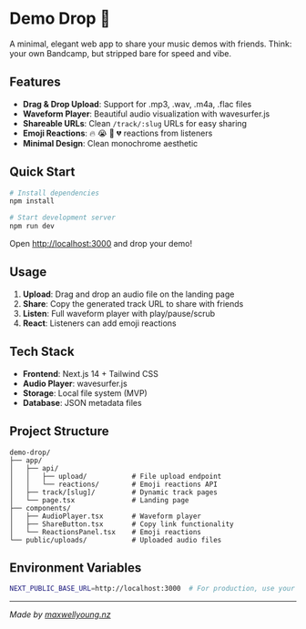 # Demo Drop 🎵

A minimal, elegant web app to share your music demos with friends. Think: your own Bandcamp, but stripped bare for speed and vibe.

## Features

- **Drag & Drop Upload**: Support for .mp3, .wav, .m4a, .flac files
- **Waveform Player**: Beautiful audio visualization with wavesurfer.js
- **Shareable URLs**: Clean `/track/:slug` URLs for easy sharing
- **Emoji Reactions**: 🔥 😭 🤯 💔 reactions from listeners
- **Minimal Design**: Clean monochrome aesthetic

## Quick Start

```bash
# Install dependencies
npm install

# Start development server
npm run dev
```

Open [http://localhost:3000](http://localhost:3000) and drop your demo!

## Usage

1. **Upload**: Drag and drop an audio file on the landing page
2. **Share**: Copy the generated track URL to share with friends
3. **Listen**: Full waveform player with play/pause/scrub
4. **React**: Listeners can add emoji reactions

## Tech Stack

- **Frontend**: Next.js 14 + Tailwind CSS
- **Audio Player**: wavesurfer.js
- **Storage**: Local file system (MVP)
- **Database**: JSON metadata files

## Project Structure

```
demo-drop/
├── app/
│   ├── api/
│   │   ├── upload/           # File upload endpoint
│   │   └── reactions/        # Emoji reactions API
│   ├── track/[slug]/         # Dynamic track pages
│   └── page.tsx              # Landing page
├── components/
│   ├── AudioPlayer.tsx       # Waveform player
│   ├── ShareButton.tsx       # Copy link functionality
│   └── ReactionsPanel.tsx    # Emoji reactions
└── public/uploads/           # Uploaded audio files
```

## Environment Variables

```bash
NEXT_PUBLIC_BASE_URL=http://localhost:3000  # For production, use your domain
```

---

_Made by [maxwellyoung.nz](https://maxwellyoung.nz)_
